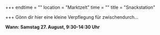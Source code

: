 +++
endtime = ""
location = "Marktzelt"
time = ""
title = "Snackstation"

+++
Gönn dir hier eine kleine Verpflegung für zwischendurch...

**Wann: Samstag 27. August, 9:30-14:30 Uhr**